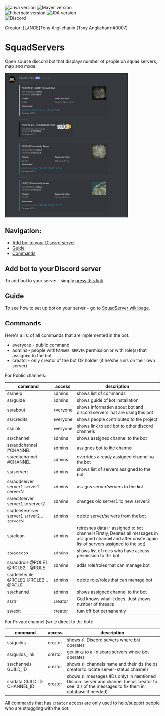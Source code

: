 ![Java version](https://img.shields.io/badge/java%20version-12.0.1-red.svg)
![Maven version](https://img.shields.io/badge/maven%20version-3.6.0-red.svg)<br>
![hibernate version](https://img.shields.io/badge/hibernate%20version-5.4.2.Final-blue.svg)
![JDA version](https://img.shields.io/badge/jda%20version-4.BETA.0_4-blue.svg)   
![Discord](https://img.shields.io/discord/609014706526486549)

Creator: \[LANCE\]Tony Anglichanin (Tony Anglichanin#0007)


# SquadServers

Open source discord bot that displays number of people on squad servers, map and mode.

<img src="https://github.com/Antonio112009/squadServerStatus2.0/blob/master/screenshots/screensho1.png?raw=true" width="400" height="auto">

## Navigation:
* [Add bot to your Discord server](#Add-bot-to-your-Discord-server)
* [Guide](##Guide)
* [Commands](#Commands)


## Add bot to your Discord server 

To add bot to your server - simply [press this link](https://discordapp.com/oauth2/authorize?client_id=562952086438936586&scope=bot&permissions=8)

## Guide
To see how to set up bot on your server - go to [SquadServer wiki page](https://github.com/Antonio112009/squadServerStatus2.0/wiki).

## Commands
Here's a list of all commands that are implemented in the bot:

* everyone - public command
* admins - people with `MANAGE SERVER` permission or with role(s) that assigned to the bot
* creator - only creator of the bot OR holder (if he/she runs on their own server)

For Public channels:

| command | access | description |
| ------- | ------ | ----------- |
| ss/help | admins| shows list of commands |
| ss/guide | admins | shows guide of bot installation |
| ss/about | everyone | shows information about bot and discord servers that are using this bot |
| ss/credits | everyone | shows people contributed to the project  |
| ss/link | everyone | shows link to add bot to other discord channels  |
| ss/channel | admins | shows assigned channel to the bot |
| ss/addchannel #CHANNEL | admins | assignes bot to the channel |
| ss/editchannel #CHANNEL | admins | overrides already assigned channel to the bot |
| ss/servers | admins |  shows list of servers assigned to the bot |
| ss/addserver server1 server2 .. serverN | admins | assigns server/servers to the bot |
| ss/editserver server1 to server2 | admins | changes old server1 to new server2 |
| ss/deleteserver server1 server2 .. serverN | admins | delete server/servers from the bot |
| ss/clean | admins | refreshes data in assigned to bot channel (Firstly, Deletes all messages in assigned channel and after create again list of servers assigned to the bot) |
| ss/access | admins | shows list of roles who have access permission to the bot |
| ss/addrole @ROLE1 @ROLE2 .. @ROLE | admins | adds role/roles that can manage bot |
| ss/deleterole @ROLE1 @ROLE2 .. @ROLE | admins | delete role/roles that can manage bot |
| ss/channel | admins | shows assigned channel to the bot |
| ss/tr | creator | God knows what it does. Just shows number of threads |
| ss/exit | creator | turn off bot permanently |

For Private channel (write direct to the bot):    

| command | access | description |
| ------- | ------ | ----------- |
| ss/guilds | creator | shows all Discord servers where bot operates |
| ss/guilds_link | creator | get links to all discord servers where bot operates |
| ss/channels GUILD_ID | creator | shows all channels name and their ids (helps creator to locate server-status channel) |
| ss/data GUILD_ID CHANNEL_ID | creator | shows all messages (IDs only) in mentioned Discord server and channel (helps creator to see id's of the messages to fix them in database if needed) |

All commands that has `creator` access are only used to help/support people who are struggling with the bot.



